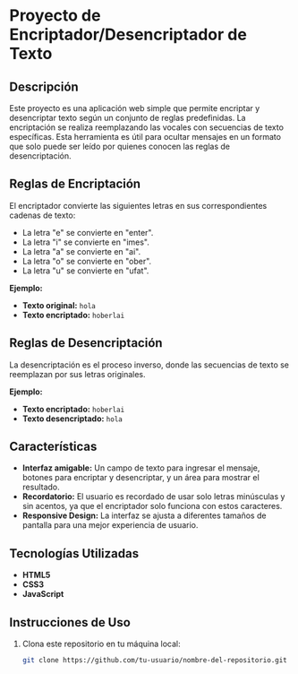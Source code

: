 # Proyecto de Encriptador/Desencriptador de Texto

## Descripción

Este proyecto es una aplicación web simple que permite encriptar y desencriptar texto según un conjunto de reglas predefinidas. La encriptación se realiza reemplazando las vocales con secuencias de texto específicas. Esta herramienta es útil para ocultar mensajes en un formato que solo puede ser leído por quienes conocen las reglas de desencriptación.

## Reglas de Encriptación

El encriptador convierte las siguientes letras en sus correspondientes cadenas de texto:

- La letra "e" se convierte en "enter".
- La letra "i" se convierte en "imes".
- La letra "a" se convierte en "ai".
- La letra "o" se convierte en "ober".
- La letra "u" se convierte en "ufat".

**Ejemplo:**

- **Texto original:** `hola`
- **Texto encriptado:** `hoberlai`

## Reglas de Desencriptación

La desencriptación es el proceso inverso, donde las secuencias de texto se reemplazan por sus letras originales.

**Ejemplo:**

- **Texto encriptado:** `hoberlai`
- **Texto desencriptado:** `hola`

## Características

- **Interfaz amigable:** Un campo de texto para ingresar el mensaje, botones para encriptar y desencriptar, y un área para mostrar el resultado.
- **Recordatorio:** El usuario es recordado de usar solo letras minúsculas y sin acentos, ya que el encriptador solo funciona con estos caracteres.
- **Responsive Design:** La interfaz se ajusta a diferentes tamaños de pantalla para una mejor experiencia de usuario.

## Tecnologías Utilizadas

- **HTML5**
- **CSS3**
- **JavaScript**

## Instrucciones de Uso

1. Clona este repositorio en tu máquina local:
   ```bash
   git clone https://github.com/tu-usuario/nombre-del-repositorio.git

